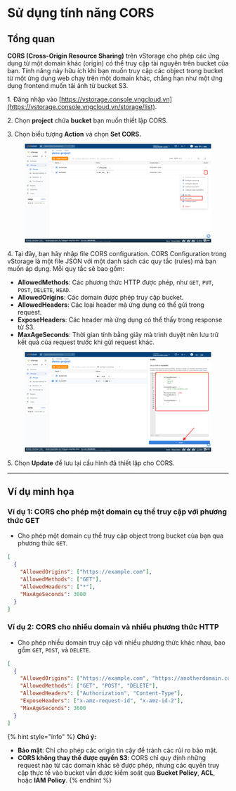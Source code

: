 # Sử dụng tính năng CORS

## **Tổng quan**

**CORS (Cross-Origin Resource Sharing)** trên vStorage cho phép các ứng dụng từ một domain khác (origin) có thể truy cập tài nguyên trên bucket của bạn. Tính năng này hữu ích khi bạn muốn truy cập các object trong bucket từ một ứng dụng web chạy trên một domain khác, chẳng hạn như một ứng dụng frontend muốn tải ảnh từ bucket S3.

1\. Đăng nhập vào [https://vstorage.console.vngcloud.vn](https://vstorage.console.vngcloud.vn/storage/list).

2\. Chọn **project** chứa **bucket** bạn muốn thiết lập CORS.

3\. Chọn biểu tượng **Action** và chọn **Set CORS.**

<figure><img src="../../../../../../.gitbook/assets/image (5) (1) (1) (1) (1) (1) (1) (1) (1) (1) (1) (1) (1) (1) (1) (1) (1) (1) (1) (1) (1) (1) (1) (1).png" alt=""><figcaption></figcaption></figure>

4\. Tại đây, bạn hãy nhập file CORS configuration. CORS Configuration trong vStorage là một file JSON với một danh sách các quy tắc (rules) mà bạn muốn áp dụng. Mỗi quy tắc sẽ bao gồm:&#x20;

* **AllowedMethods**: Các phương thức HTTP được phép, như `GET`, `PUT`, `POST`, `DELETE`, `HEAD`.
* **AllowedOrigins**: Các domain được phép truy cập bucket.
* **AllowedHeaders**: Các loại header mà ứng dụng có thể gửi trong request.
* **ExposeHeaders**: Các header mà ứng dụng có thể thấy trong response từ S3.
* **MaxAgeSeconds**: Thời gian tính bằng giây mà trình duyệt nên lưu trữ kết quả của request trước khi gửi request khác.

<figure><img src="../../../../../../.gitbook/assets/image (6) (1) (1) (1) (1) (1) (1) (1) (1) (1) (1) (1) (1) (1) (1) (1) (1) (1) (1) (1) (1).png" alt=""><figcaption></figcaption></figure>

5\. Chọn **Update** để lưu lại cấu hình đã thiết lập cho CORS.

***

## Ví dụ minh họa

### **Ví dụ 1:** CORS cho phép một domain cụ thể truy cập với phương thức GET

* Cho phép một domain cụ thể truy cập object trong bucket của bạn qua phương thức `GET`.

```json
[
  {
    "AllowedOrigins": ["https://example.com"],
    "AllowedMethods": ["GET"],
    "AllowedHeaders": ["*"],
    "MaxAgeSeconds": 3000
  }
]
```

### **Ví dụ 2:** CORS cho nhiều domain và nhiều phương thức HTTP

* Cho phép nhiều domain truy cập với nhiều phương thức khác nhau, bao gồm `GET`, `POST`, và `DELETE`.

```json
[
  {
    "AllowedOrigins": ["https://example.com", "https://anotherdomain.com"],
    "AllowedMethods": ["GET", "POST", "DELETE"],
    "AllowedHeaders": ["Authorization", "Content-Type"],
    "ExposeHeaders": ["x-amz-request-id", "x-amz-id-2"],
    "MaxAgeSeconds": 3600
  }
]
```

{% hint style="info" %}
**Chú ý:**

* **Bảo mật**: Chỉ cho phép các origin tin cậy để tránh các rủi ro bảo mật.
* **CORS không thay thế được quyền S3**: CORS chỉ quy định những request nào từ các domain khác sẽ được phép, nhưng các quyền truy cập thực tế vào bucket vẫn được kiểm soát qua **Bucket Policy**, **ACL**, hoặc **IAM Policy**.
{% endhint %}
